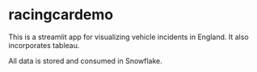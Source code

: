 # racingcardemo

This is a streamlit app for visualizing vehicle incidents in England.  It also incorporates tableau.

All data is stored and consumed in Snowflake.
